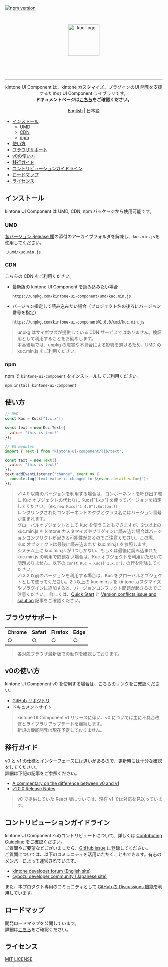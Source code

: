 [![npm version][npm-image]][npm-url]

<p align="center">
  <img src="./images/logo.png" alt="kuc-logo" align="center" height="100" style="margin: 30px; 0;">
</p>
<br />

---

<p align="center">
kintone UI Component は、kintone カスタマイズ、プラグインのUI 開発を支援するための UI Component ライブラリです。<br />
<strong>ドキュメントページは<a href="https://kintone-ui-component.netlify.app/ja/" rel="noopener" target="_blank">こちら</a>をご確認ください。</strong>
</p>

<p align="center">
  <a href="./README.md">English</a> | 日本語
</p>

- [インストール](#インストール)
  - [UMD](#umd)
  - [CDN](#cdn)
  - [npm](#npm)
- [使い方](#使い方)
- [ブラウザサポート](#ブラウザサポート)
- [v0の使い方](#v0の使い方)
- [移行ガイド](#移行ガイド)
- [コントリビューションガイドライン](#コントリビューションガイドライン)
- [ロードマップ](#ロードマップ)
- [ライセンス](#ライセンス)

## インストール
kintone UI Component は UMD, CDN, npm パッケージから使用可能です。

### UMD
[各バージョン Release 欄](https://github.com/kintone-labs/kintone-ui-component/releases)の添付のアーカイブフォルダを解凍し、`kuc.min.js`を使用してください。
```
./umd/kuc.min.js
```

### CDN
こちらの CDN をご利用ください。

- 最新版の kintone UI Component を読み込みたい場合
  ```
  https://unpkg.com/kintone-ui-component/umd/kuc.min.js
  ```

- バージョン指定して読み込みたい場合（プロジェクト名の後ろにバージョン番号を指定）
  ```
  https://unpkg.com/kintone-ui-component@1.0.0/umd/kuc.min.js
  ```

> unpkg はサイボウズが提供している CDN サービスではありません。検証用として利用することをお勧めします。<br />
> 本番環境では、unpkg の障害や不具合による影響を避けるため、UMD の kuc.min.js をご利用ください。

### npm
npm で `kintone-ui-component` をインストールしてご利用ください。
```bash
npm install kintone-ui-component
```

## 使い方

```javascript
// UMD
const Kuc = Kucs["1.x.x"];

const text = new Kuc.Text({
  value: "this is text!"
});
```

```javascript
// ES modules
import { Text } from "kintone-ui-component/lib/text";

const text = new Text({
  value: "this is text!"
});
text.addEventListener("change", event => {
  console.log(`text value is changed to ${event.detail.value}`);
});
```
> v1.4.0 以降のバージョンを利用する場合は、コンポーネントを呼び出す際に Kuc オブジェクトの代わりに Kucs["1.x.x"] を使ってバージョンを指定してください。（ex. `new Kucs["1.4.0"].Button()`）<br>
> レンダリングされたコンポーネントのタグとクラス名にはバージョン番号が含まれます。<br>
> グローバルオブジェクトとして Kuc を使うこともできますが、2つ以上の kuc.min.js を kintone カスタマイズやプラグインに読み込む場合はバージョンコンフリクトが起きる可能性があるのでご注意ください。この際、Kuc オブジェクトは最後に読み込まれた kuc.min.js を参照します。<br>
> システム上に kuc.min.js が 1つしかない、もしくは最後に読み込まれた kuc.min.js の利用で問題ない場合は、Kuc オブジェクトを利用いただいて問題ありません。以下の `const Kuc = Kucs['1.x.x'];` の行を削除してください。<br>
> v1.3.2 以前のバージョンを利用する場合は、Kuc をグローバルオブジェクトとして使ってください。2つ以上の kuc.min.js を kintone カスタマイズやプラグインに追加すると、バージョンコンフリクト問題が起きるのでご注意ください。
> 詳しくは、[Quick Start](https://kintone-ui-component.netlify.app/ja/docs/getting-started/quick-start#installation) と [Version conflicts issue and solution](https://kintone-ui-component.netlify.app/ja/docs/guides/version-conflicts-issue-solution) 記事をご確認ください。

## ブラウザサポート

<table>
  <tr>
    <th>Chrome</th>
    <th>Safari</th>
    <th>Firefox</th>
    <th>Edge</th>
  </tr>
  <tr>
    <td>○</td>
    <td>○</td>
    <td>○</td>
    <td>○</td>
  </tr>
</table>

> 各対応ブラウザ最新版での動作を確認しております。

## v0の使い方
kintone UI Component v0 を使用する場合は、こちらのリンクをご確認ください。
- [GitHub リポジトリ](https://github.com/kintone-labs/kintone-ui-component/tree/v0_dev)
- [ドキュメントサイト](https://kintone-labs.github.io/kintone-ui-component/latest)

> kintone UI Component v1 リリースに伴い、v0 については主に不具合改修とライブラリアップデートを継続します。<br>
> 新規の機能開発は現在予定しておりません。

## 移行ガイド
v0 と v1 の仕様とインターフェースには違いがあるので、更新時には十分な確認をしてください。<br />
詳細は下記の記事をご参照ください。
- [A commentary on the difference between v0 and v1](https://kintone-ui-component.netlify.app/ja/docs/guides/comparison-v0-v1)
- [v1.0.0 Release Notes](https://kintone-ui-component.netlify.app/ja/docs/releases/release-notes-v1.0.0)

> v0 で提供していた React 版については、現在 v1 では対応を見送っています。

## コントリビューションガイドライン
kintone UI Component へのコントリビュートについて、詳しくは [Contributing Guideline](https://github.com/kintone-labs/kintone-ui-component/blob/master/CONTRIBUTING.md) をご確認ください。<br>
ご質問やご要望などございましたら、[GitHub issue](https://github.com/kintone-labs/kintone-ui-component/issues) に登録してください。<br>
ご質問については、以下のコミュニティを活用いただくこともできます。有志のメンバーによって運営されています。<br>
- [kintone developer forum (English site)](https://forum.kintone.dev/c/general/1)
- [cybozu developer community (Japanese site)](https://community.cybozu.dev/c/kintone/5)

また、本プロダクト専用のコミュニティとして [GitHub の Discussions 機能](https://github.com/kintone-labs/kintone-ui-component/discussions)を利用しています。<br>

## ロードマップ
開発ロードマップを公開しています。<br>
詳細は[こちら](https://github.com/kintone-labs/kintone-ui-component/discussions/987)をご確認ください。

## ライセンス
[MIT LICENSE](./LICENSE)

[npm-image]: https://img.shields.io/npm/v/kintone-ui-component.svg
[npm-url]: https://npmjs.org/package/kintone-ui-component
